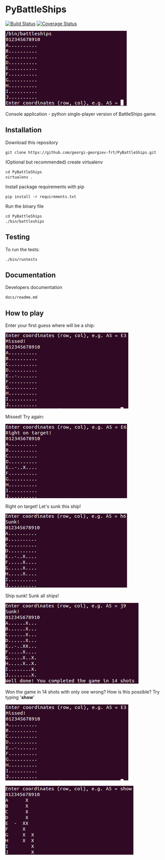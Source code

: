 PyBattleShips
=============
[![Build Status](https://travis-ci.org/georgi-georgiev-frt/PyBattleShips.svg?branch=master)](https://travis-ci.org/georgi-georgiev-frt/PyBattleShips)
[![Coverage Status](https://coveralls.io/repos/georgi-georgiev-frt/PyBattleShips/badge.svg)](https://coveralls.io/r/georgi-georgiev-frt/PyBattleShips)

![PyBattleShips](/docs/images/game_snapshot.bmp?raw=true "PyBattleShips")

Console application - python single-player version of BattleShips game.

Installation
------------
Download this repository
    
    git clone https://github.com/georgi-georgiev-frt/PyBattleShips.git
    
(Optional but recommended) create virtualenv

    cd PyBattleShips
    virtualenv .
    
Install package requirements with pip

    pip install -r requirements.txt
    
Run the binary file

    cd PyBattleShips
    ./bin/battleships

Testing
-------

To run the tests:

    ./bin/runtests


Documentation
-------------

Developers documentation

    docs/readme.md
    
How to play
-----------

Enter your first guess where will be a ship:

![Missed shot](/docs/images/missed_shot.bmp?raw=true "Missed shot")

Missed! Try again:

![Right on target!](/docs/images/on_target.bmp?raw=true "Right on target!")

Right on target! Let's sunk this ship!

![Sunk!](/docs/images/ship_sunk.bmp?raw=true "Sunk!")

Ship sunk! Sunk all ships!

![Win!](/docs/images/game_complete.bmp?raw=true "Win!")

Won the game in 14 shots with only one wrong? How is this possible? Try typing '**show**'

![Missed shot](/docs/images/missed_shot.bmp?raw=true "Missed shot")

![Cheat!](/docs/images/cheat_applied.bmp?raw=true "Cheat!")




